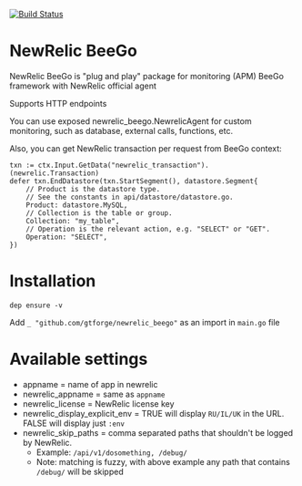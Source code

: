 [![Build Status](https://travis-ci.com/gtforge/newrelic_beego.svg?branch=master)](https://travis-ci.com/gtforge/newrelic_beego)

NewRelic BeeGo
==============

NewRelic BeeGo is "plug and play" package for monitoring (APM) BeeGo framework with NewRelic official agent<br />

Supports HTTP endpoints
 
You can use exposed newrelic_beego.NewrelicAgent for custom monitoring, such as database, external calls, functions, etc.

Also, you can get NewRelic transaction per request from BeeGo context:
```
txn := ctx.Input.GetData("newrelic_transaction").(newrelic.Transaction)
defer txn.EndDatastore(txn.StartSegment(), datastore.Segment{
    // Product is the datastore type.
    // See the constants in api/datastore/datastore.go.
    Product: datastore.MySQL,
    // Collection is the table or group.
    Collection: "my_table",
    // Operation is the relevant action, e.g. "SELECT" or "GET".
    Operation: "SELECT",
})
```

# Installation
```
dep ensure -v
```

Add  `_ "github.com/gtforge/newrelic_beego"` as an import in `main.go` file

# Available settings
- appname = name of app in newrelic
- newrelic_appname = same as `appname`
- newrelic_license = NewRelic license key
- newrelic_display_explicit_env = TRUE will display `RU/IL/UK` in the URL. FALSE will display just `:env`
- newrelic_skip_paths = comma separated paths that shouldn't be logged by NewRelic.
    - Example: `/api/v1/dosomething, /debug/`
    - Note: matching is fuzzy, with above example any path that contains `/debug/` will be skipped
